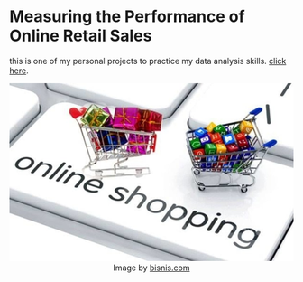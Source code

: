 # Measuring the Performance of Online Retail Sales
this is one of my personal projects to practice my data analysis skills. <a href="https://github.com/lanafuadi/rakamin_digifest33.git">click here</a>.


<p align="center">
  <img src="Images/online_shopping.jpg" width="1024" height="auto">
  <br>
  Image by <a href="https://ekonomi.bisnis.com/read/20210808/12/1427409/pengamat-ungkap-alasan-pertumbuhan-ritel-online-tak-bertahan-lama">bisnis.com</a>
</p>